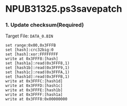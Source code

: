 # NPUB31325.ps3savepatch

### 1. Update checksum(Required)

Target File: `DATA_0.BIN`

```
set range:0x00,0x3FFFB
set [hash]:crc32big:0
set [hash]:xor:FFFFFFFF
write at 0x3FFF8:[hash]
set [hash1a]:read(0x3FFF8,1)
set [hash1b]:read(0x3FFF9,1)
set [hash1c]:read(0x3FFFA,1)
set [hash1d]:read(0x3FFFB,1)
write at 0x3FFFC:[hash1d]
write at 0x3FFFD:[hash1c]
write at 0x3FFFE:[hash1b]
write at 0x3FFFF:[hash1a]
write at 0x3FFF8:0x00000000
```

